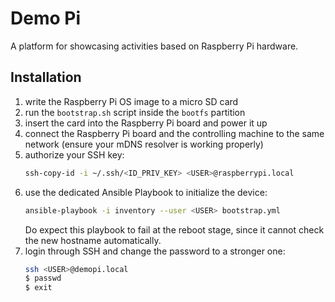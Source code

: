 # Demo Pi
A platform for showcasing activities based on Raspberry Pi hardware.

## Installation
1. write the Raspberry Pi OS image to a micro SD card
2. run the `bootstrap.sh` script inside the `bootfs` partition
3. insert the card into the Raspberry Pi board and power it up
4. connect the Raspberry Pi board and the controlling machine to the same network
   (ensure your mDNS resolver is working properly)
5. authorize your SSH key:
   ```sh
   ssh-copy-id -i ~/.ssh/<ID_PRIV_KEY> <USER>@raspberrypi.local
   ```
6. use the dedicated Ansible Playbook to initialize the device:
   ```sh
   ansible-playbook -i inventory --user <USER> bootstrap.yml
   ```
   Do expect this playbook to fail at the reboot stage, since it
   cannot check the new hostname automatically.
7. login through SSH and change the password to a stronger one:
   ```sh
   ssh <USER>@demopi.local
   $ passwd
   $ exit
   ```
